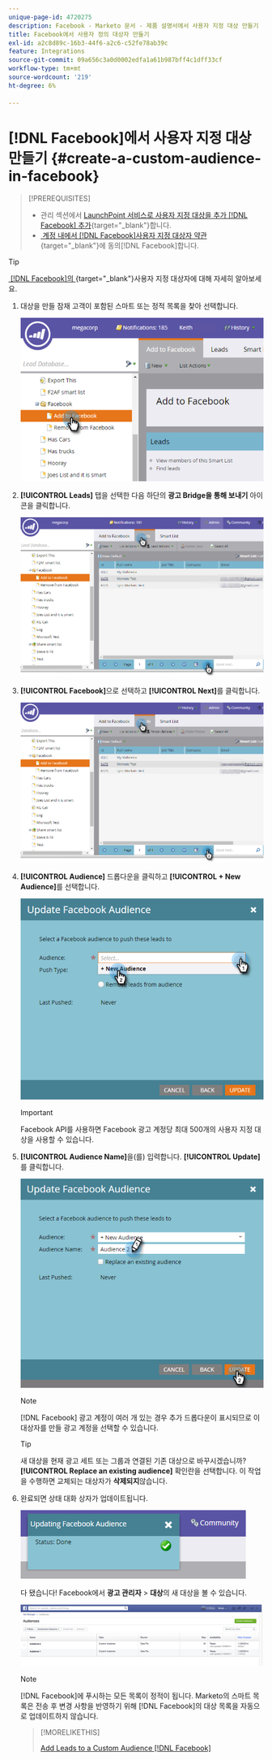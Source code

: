 ```yaml
---
unique-page-id: 4720275
description: Facebook - Marketo 문서 - 제품 설명서에서 사용자 지정 대상 만들기
title: Facebook에서 사용자 정의 대상자 만들기
exl-id: a2c8d89c-16b3-44f6-a2c6-c52fe78ab39c
feature: Integrations
source-git-commit: 09a656c3a0d0002edfa1a61b987bff4c1dff33cf
workflow-type: tm+mt
source-wordcount: '219'
ht-degree: 6%

---
```


# [!DNL Facebook]에서 사용자 지정 대상 만들기 {#create-a-custom-audience-in-facebook}

>[!PREREQUISITES]
>
>* 관리 섹션에서 [LaunchPoint 서비스로 사용자 지정 대상을 추가 [!DNL Facebook] 추가](/help/marketo/product-docs/demand-generation/ad-network-integrations/add-facebook-custom-audiences-as-a-launchpoint-service.md){target="_blank"}합니다.
>* [&#x200B; 계정 내에서  [!DNL Facebook]사용자 지정 대상자 약관](https://www.facebook.com/ads/manage/customaudiences/tos.php){target="_blank"}에 동의[!DNL Facebook]합니다.

>[!TIP]
>
>[&#x200B; [!DNL Facebook]의 &#x200B;](https://www.facebook.com/help/341425252616329){target="_blank"}사용자 지정 대상자에 대해 자세히 알아보세요.

1. 대상을 만들 잠재 고객이 포함된 스마트 또는 정적 목록을 찾아 선택합니다.

   ![](assets/create-a-custom-audience-in-facebook-1.png)

1. **[!UICONTROL Leads]** 탭을 선택한 다음 하단의 **광고 Bridge을 통해 보내기** 아이콘을 클릭합니다.

   ![](assets/create-a-custom-audience-in-facebook-2.png)

1. **[!UICONTROL Facebook]**&#x200B;으로 선택하고 **[!UICONTROL Next]**&#x200B;를 클릭합니다.

   ![](assets/create-a-custom-audience-in-facebook-3.png)

1. **[!UICONTROL Audience]** 드롭다운을 클릭하고 **[!UICONTROL + New Audience]**&#x200B;를 선택합니다.

   ![](assets/create-a-custom-audience-in-facebook-4.png)

   >[!IMPORTANT]
   >
   >Facebook API를 사용하면 Facebook 광고 계정당 최대 500개의 사용자 지정 대상을 사용할 수 있습니다.

1. **[!UICONTROL Audience Name]**&#x200B;을(를) 입력합니다. **[!UICONTROL Update]**&#x200B;를 클릭합니다.

   ![](assets/create-a-custom-audience-in-facebook-5.png)

   >[!NOTE]
   >
   >[!DNL Facebook] 광고 계정이 여러 개 있는 경우 추가 드롭다운이 표시되므로 이 대상자를 만들 광고 계정을 선택할 수 있습니다.

   >[!TIP]
   >
   >새 대상을 현재 광고 세트 또는 그룹과 연결된 기존 대상으로 바꾸시겠습니까? **[!UICONTROL Replace an existing audience]** 확인란을 선택합니다. 이 작업을 수행하면 교체되는 대상자가 **삭제되지**&#x200B;않습니다.

1. 완료되면 상태 대화 상자가 업데이트됩니다.

   ![](assets/create-a-custom-audience-in-facebook-6.png)

   다 됐습니다! Facebook에서 **광고 관리자** > **대상**&#x200B;의 새 대상을 볼 수 있습니다.

   ![](assets/create-a-custom-audience-in-facebook-7.png)

   >[!NOTE]
   >
   >[!DNL Facebook]에 푸시하는 모든 목록이 정적이 됩니다. Marketo의 스마트 목록은 전송 후 변경 사항을 반영하기 위해 [!DNL Facebook]의 대상 목록을 자동으로 업데이트하지 않습니다.

   >[!MORELIKETHIS]
   >
   >[Add Leads to a Custom Audience [!DNL Facebook]](/help/marketo/product-docs/demand-generation/facebook/add-leads-to-a-custom-audience-in-facebook.md)
